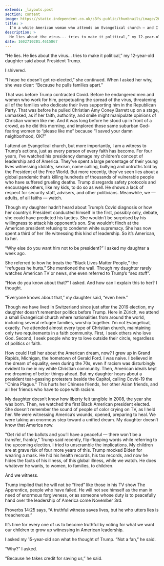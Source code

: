 ```yaml
--- 
extends: _layouts.post 
section: content 
image: https://static.independent.co.uk/s3fs-public/thumbnails/image/2015/07/13/09/GettyImages-480430542.jpg 
title: > 
  I’m a white American woman who attends an Evangelical church — and I’m not buying what Trump is selling 
description: > 
  He lies about the virus... tries to make it political,” my 12-year-old daughter said about President Trump.They’ve spent a large percentage of their young lives witnessing idolatry, sexism, name calling, bullying and untruths told by the President of the Free World.She wouldn’t flinch at the American president refusing to condemn white supremacy.My daughter doesn’t know how liberty felt tangible in 2008, the year she was born.Then, we watched the first Black American president elected. 
date: 1602710201.4615867 
--- 
```

“He lies. He lies about the virus... tries to make it political,” my 12-year-old daughter said about President Trump.

I shivered.

“I hope he doesn’t get re-elected,” she continued. When I asked her why, she was clear: “Because he pulls families apart.”

That was before Trump contracted Covid. Before he endangered men and women who work for him, perpetuating the spread of the virus, threatening all of the families who dedicate their lives supporting him in the Republican Party. That was before he pulled Christian Amy Coney Barrett up on a stage, unmasked, as if her faith, authority, and smile might manipulate opinions of Christian women like me. And it was long before he stood up in front of a crowd, as he did this morning, and implored those same suburban God-fearing women to “please like me” because “I saved your damn neighborhood, OK?”

I attend an Evangelical church, but more importantly, I am a witness to Trump’s actions, just as every person of every faith has become. For four years, I’ve watched his presidency damage my children’s concept of leadership and of America. They’ve spent a large percentage of their young lives witnessing idolatry, sexism, name calling, bullying and untruths told by the President of the Free World. But more recently, they’ve seen lies about a global pandemic that’s killing hundreds of thousands of vulnerable people who have suffered grueling deaths. Trump disregards safety protocols and encourages others, like my kids, to do so as well. He shows a lack of respect for security staff, advisers, and other politicians. Meanwhile, we — adults, of all faiths — watch.

Though my daughter hadn’t heard about Trump’s Covid diagnosis or how her country’s President conducted himself in the first, possibly only, debate, she could have predicted his tactics. She wouldn’t be surprised by his willingness to attack his opponent’s son. She wouldn’t flinch at the American president refusing to condemn white supremacy. She has now spent a third of her life witnessing this kind of leadership. So it’s American, to her.

“Why else do you want him not to be president?” I asked my daughter a week ago.

She referred to how he treats the “Black Lives Matter People,’’ the ‘‘refugees he hurts.” She mentioned the wall. Though my daughter rarely watches American TV or news, she even referred to Trump’s “sex stuff”.

“How do you know about that?” I asked. And how can I explain this to her? I thought.

“Everyone knows about that,” my daughter said, “even here.”

Though we have lived in Switzerland since just after the 2016 election, my daughter doesn’t remember politics before Trump. Here in Zürich, we attend a small Evangelical church where nationalities from around the world, including several refugee families, worship together. I’m not Evangelical, exactly. I’ve attended almost every type of Christian church, maintaining only two requirements in a faith community. First, I seek others who love God. Second, I seek people who try to love outside their circle, regardless of politics or faith.

How could I tell her about the American dream, now? I grew up in Grand Rapids, Michigan, the hometown of Gerald Ford. I was naive. I believed in the dream of equality, even during the 70s, even if racism was disturbingly evident to me in my white Christian community. Then, American ideals kept me dreaming of better things ahead. But my daughter hears about a president tear-gassing protesters beside the Capitol, calling Covid-19 the ‘‘China Plague.’’ This hurts her Chinese friends, her other Asian friends, and all her friends who have to cope with racism.

My daughter doesn’t know how liberty felt tangible in 2008, the year she was born. Then, we watched the first Black American president elected. She doesn’t remember the sound of people of color crying on TV, as I held her. We were witnessing America’s wounds, opened, preparing to heal. We were taking an enormous step toward a unified dream. My daughter doesn’t know that America now.

“Get rid of the ballots and you’ll have a peaceful — there won’t be a transfer, frankly,” Trump said recently, flip-flopping words while referring to the upcoming election. I tried to unscramble the implications. My children are at grave risk of four more years of this. Trump mocked Biden for wearing a mask. He hid his health records, his tax records, and now he hides the facts of his illness, of this global illness, while we watch. He does whatever he wants, to women, to families, to children.

And we witness.

Trump implied that he will not be “fired” like those in his TV show The Apprentice, people who have failed. He will not see himself as the man in need of enormous forgiveness, or as someone whose duty is to peacefully hand over the leadership of America come November 3rd.

Proverbs 14:25 says, “A truthful witness saves lives, but he who utters lies is treacherous.”

It’s time for every one of us to become truthful by voting for what we want our children to grow up witnessing in American leadership.

I asked my 15-year-old son what he thought of Trump. “Not a fan,” he said.

“Why?” I asked.

“Because he takes credit for saving us,” he said.
